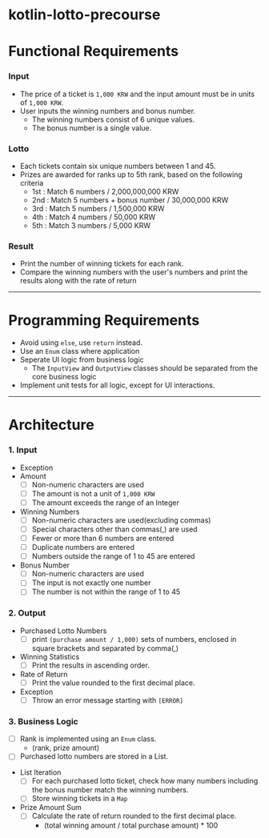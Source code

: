 # kotlin-lotto-precourse

# Functional Requirements
### Input
- The price of a ticket is `1,000 KRW` and the input amount must be in units of `1,000 KRW`.
- User inputs the winning numbers and bonus number.
  - The winning numbers consist of 6 unique values.
  - The bonus number is a single value.

### Lotto
- Each tickets contain six unique numbers between 1 and 45.
- Prizes are awarded for ranks up to 5th rank, based on the following criteria
  - 1st : Match 6 numbers / 2,000,000,000 KRW
  - 2nd : Match 5 numbers + bonus number / 30,000,000 KRW
  - 3rd : Match 5 numbers / 1,500,000 KRW
  - 4th : Match 4 numbers / 50,000 KRW
  - 5th : Match 3 numbers / 5,000 KRW

### Result
- Print the number of winning tickets for each rank.
- Compare the winning numbers with the user's numbers and print the results along with the rate of return

<hr>

# Programming Requirements
  - Avoid using `else`, use `return` instead.
  - Use an `Enum` class where application
  - Seperate UI logic from business logic
    - The `InputView` and `OutputView` classes should be separated from the core business logic
  - Implement unit tests for all logic, except for UI interactions.

<hr>

# Architecture
### 1. Input
  - Exception
  - Amount
    - [ ] Non-numeric characters are used
    - [ ] The amount is not a unit of `1,000 KRW`
    - [ ] The amount exceeds the range of an Integer
  - Winning Numbers
    - [ ] Non-numeric characters are used(excluding commas)
    - [ ] Special characters other than commas(,) are used 
    - [ ] Fewer or more than 6 numbers are entered
    - [ ] Duplicate numbers are entered
    - [ ] Numbers outside the range of 1 to 45 are entered
  - Bonus Number
    - [ ] Non-numeric characters are used
    - [ ] The input is not exactly one number
    - [ ] The number is not within the range of 1 to 45

### 2. Output
  - Purchased Lotto Numbers
    - [ ] print `(purchase amount / 1,000)` sets of numbers, enclosed in square brackets and separated by comma(,)
  - Winning Statistics
    - [ ] Print the results in ascending order.
  - Rate of Return
    - [ ] Print the value rounded to the first decimal place.
  - Exception
    - [ ] Throw an error message starting with `[ERROR]`

### 3. Business Logic
  - [ ] Rank is implemented using an `Enum` class.
    - (rank, prize amount)
  - [ ] Purchased lotto numbers are stored in a List.
  - List Iteration
    - [ ] For each purchased lotto ticket, check how many numbers including the bonus number match the winning numbers.
    - [ ] Store winning tickets in a `Map`
  - Prize Amount Sum
    - [ ] Calculate the rate of return rounded to the first decimal place.
      - (total winning amount / total purchase amount) * 100
